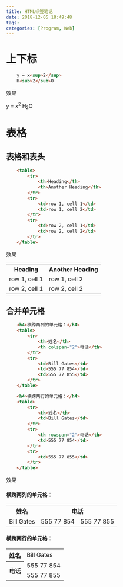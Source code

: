 ```yaml
---
title: HTML标签笔记
date: 2018-12-05 18:49:48
tags: 
categories: [Program, Web]
---
```


# 上下标

```html
    y = x<sup>2</sup>
    H<sub>2</sub>O
```

效果

y = x<sup>2</sup>
H<sub>2</sub>O

# 表格

## 表格和表头

```html
    <table>
        <tr>
            <th>Heading</th>
            <th>Another Heading</th>
        </tr>
        <tr>
            <td>row 1, cell 1</td>
            <td>row 1, cell 2</td>
        </tr>
        <tr>
            <td>row 2, cell 1</td>
            <td>row 2, cell 2</td>
        </tr>
    </table>
```

效果

<table><tr><th>Heading</th><th>Another Heading</th></tr><tr><td>row 1, cell 1</td><td>row 1, cell 2</td></tr><tr><td>row 2, cell 1</td><td>row 2, cell 2</td></tr></table>

## 合并单元格

```html
    <h4>横跨两列的单元格：</h4>
    <table>
        <tr>
            <th>姓名</th>
            <th colspan="2">电话</th>
        </tr>
        <tr>
            <td>Bill Gates</td>
            <td>555 77 854</td>
            <td>555 77 855</td>
        </tr>
    </table>

    <h4>横跨两行的单元格：</h4>
    <table>
        <tr>
            <th>姓名</th>
            <td>Bill Gates</td>
        </tr>
        <tr>
            <th rowspan="2">电话</th>
            <td>555 77 854</td>
        </tr>
        <tr>
            <td>555 77 855</td>
        </tr>
    </table>
```

效果

<h4>横跨两列的单元格：</h4>
<table><tr><th>姓名</th><th colspan="2">电话</th></tr><tr><td>Bill Gates</td><td>555 77 854</td><td>555 77 855</td></tr></table>

<h4>横跨两行的单元格：</h4>
<table><tr><th>姓名</th><td>Bill Gates</td></tr><tr><th rowspan="2">电话</th><td>555 77 854</td></tr><tr><td>555 77 855</td></tr></table>
